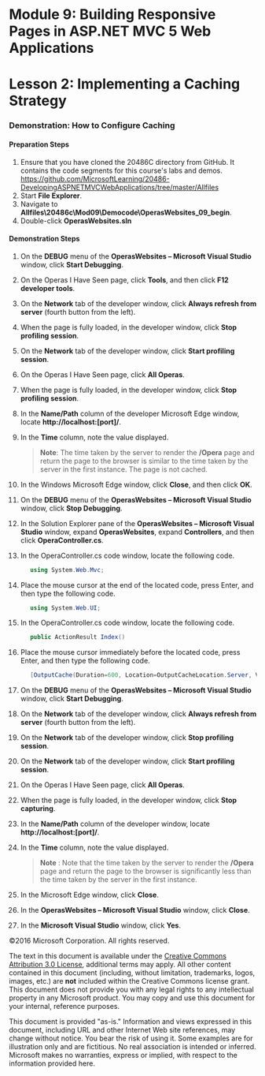 ﻿# Module 9: Building Responsive Pages in ASP.NET MVC 5 Web Applications

# Lesson 2: Implementing a Caching Strategy

### Demonstration: How to Configure Caching

#### Preparation Steps

1. Ensure that you have cloned the 20486C directory from GitHub. It contains the code segments for this course's labs and demos. https://github.com/MicrosoftLearning/20486-DevelopingASPNETMVCWebApplications/tree/master/Allfiles
2. Start **File Explorer**.
3. Navigate to **Allfiles\20486c\Mod09\Democode\OperasWebsites_09_begin**.
4. Double-click **OperasWebsites.sln**

#### Demonstration Steps

1. On the **DEBUG** menu of the **OperasWebsites – Microsoft Visual Studio** window, click **Start Debugging**.
2. On the Operas I Have Seen page, click **Tools**, and then click **F12 developer tools**.
3. On the **Network** tab of the developer window, click **Always refresh from server** (fourth button from the left).
4. When the page is fully loaded, in the developer window, click **Stop profiling session**.
5. On the **Network** tab of the developer window, click **Start profiling session**.
6. On the Operas I Have Seen page, click **All Operas**.
7. When the page is fully loaded, in the developer window, click **Stop profiling session**.
8. In the **Name/Path** column of the developer Microsoft Edge window, locate **http://localhost:[port]/**.
9. In the **Time** column, note the value displayed.

   >**Note**: The time taken by the server to render the **/Opera** page and return the page to the browser is similar to the time taken by the server in the first instance. The page is not cached.

10. In the Windows Microsoft Edge window, click **Close**, and then click **OK**.
11. On the **DEBUG** menu of the **OperasWebsites – Microsoft Visual Studio** window, click **Stop Debugging**.
12. In the Solution Explorer pane of the **OperasWebsites – Microsoft Visual Studio** window, expand **OperasWebsites**, expand  **Controllers**, and then click **OperaController.cs**.
13. In the OperaController.cs code window, locate the following code.

  ```cs
        using System.Web.Mvc;
```
14. Place the mouse cursor at the end of the located code, press Enter, and then type the following code.

  ```cs
        using System.Web.UI;
```
15. In the OperaController.cs code window, locate the following code.

  ```cs
        public ActionResult Index()
```
16. Place the mouse cursor immediately before the located code, press Enter, and then type the following code.

  ```cs
        [OutputCache(Duration=600, Location=OutputCacheLocation.Server, VaryByParam="none")]
```
17. On the **DEBUG** menu of the **OperasWebsites – Microsoft Visual Studio** window, click **Start Debugging**.
18. On the **Network** tab of the developer window, click **Always refresh from server** (fourth button from the left).
19. On the **Network** tab of the developer window, click **Stop profiling session**.
20. On the **Network** tab of the developer window, click **Start profiling session**.
21. On the Operas I Have Seen page, click **All Operas**.
22. When the page is fully loaded, in the developer window, click **Stop capturing**.
23. In the **Name/Path** column of the developer window, locate **http://localhost:[port]/**.
24. In the **Time** column, note the value displayed.

    >**Note** : Note that the time taken by the server to render the **/Opera** page and return the page to the browser is significantly less than the time taken by the server in the first instance.

25. In the Microsoft Edge window, click **Close**.
26. In the **OperasWebsites – Microsoft Visual Studio** window, click **Close**.
27. In the **Microsoft Visual Studio** window, click **Yes**.

©2016 Microsoft Corporation. All rights reserved.

The text in this document is available under the  [Creative Commons Attribution 3.0 License](https://creativecommons.org/licenses/by/3.0/legalcode), additional terms may apply. All other content contained in this document (including, without limitation, trademarks, logos, images, etc.) are  **not**  included within the Creative Commons license grant. This document does not provide you with any legal rights to any intellectual property in any Microsoft product. You may copy and use this document for your internal, reference purposes.

This document is provided &quot;as-is.&quot; Information and views expressed in this document, including URL and other Internet Web site references, may change without notice. You bear the risk of using it. Some examples are for illustration only and are fictitious. No real association is intended or inferred. Microsoft makes no warranties, express or implied, with respect to the information provided here.

